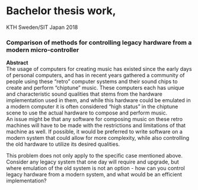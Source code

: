 # Bachelor thesis work, 
KTH Sweden/SIT Japan 2018  

### Comparison of methods for controlling legacy hardware from a modern micro-controller

**Abstract**  
The usage of computers for creating music has existed since the early days of personal computers, and has in recent years gathered a community of people using these “retro” computer systems and their sound chips to create and perform “chiptune” music. These computers each has unique and characteristic sound qualities that stems from the hardware implementation used in them, and while this hardware could be emulated in a modern computer it is often considered “high status” in the chiptune scene to use the actual hardware to compose and perform music.  
An issue might be that any software for composing music on these retro machines will have to be made with the restrictions and limitations of that machine as well. If possible, it would be preferred to write software on a modern system that could allow for more complexity, while also controlling the old hardware to utilize its desired qualities.  

This problem does not only apply to the specific case mentioned above. Consider any legacy system that one day will require and upgrade, but where emulation of the old system is not an option - how can you control legacy hardware from a modern system, and what would be an efficient implementation?
